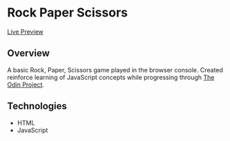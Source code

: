 # Rock Paper Scissors

[Live Preview](https://simeonbain.github.io/rock-paper-scissors/)

## Overview
A basic Rock, Paper, Scissors game played in the browser console. Created reinforce learning of JavaScript concepts while progressing through [The Odin Project](https://www.theodinproject.com).

## Technologies
- HTML
- JavaScript